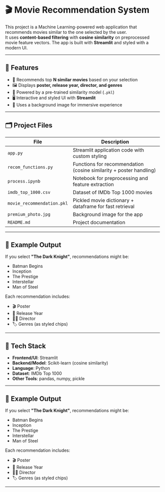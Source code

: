 # 🎬 Movie Recommendation System

This project is a Machine Learning-powered web application that recommends movies similar to the one selected by the user.  
It uses **content-based filtering** with **cosine similarity** on preprocessed movie feature vectors. The app is built with **Streamlit** and styled with a modern UI.

---

## 📌 Features

- 🎥 Recommends top **N similar movies** based on your selection  
- 🖼️ Displays **poster, release year, director, and genres**  
- 🧠 Powered by a pre-trained similarity model (`.pkl`)  
- 🖥️ Interactive and styled UI with **Streamlit**  
- 🌄 Uses a background image for immersive experience  

---

## 🗂️ Project Files

| File | Description |
|------|-------------|
| `app.py` | Streamlit application code with custom styling |
| `recom_functions.py` | Functions for recommendation (cosine similarity + poster handling) |
| `process.ipynb` | Notebook for preprocessing and feature extraction |
| `imdb_top_1000.csv` | Dataset of IMDb Top 1000 movies |
| `movie_recommendation.pkl` | Pickled movie dictionary + dataframe for fast retrieval |
| `premium_photo.jpg` | Background image for the app |
| `README.md` | Project documentation |

---

## 🎯 Example Output

If you select **"The Dark Knight"**, recommendations might be:

- Batman Begins  
- Inception  
- The Prestige  
- Interstellar  
- Man of Steel  

Each recommendation includes:
- 🎬 Poster  
- 📅 Release Year  
- 👨‍🎤 Director  
- 🏷️ Genres (as styled chips)  

---

## 🧰 Tech Stack

- **Frontend/UI**: Streamlit  
- **Backend/Model**: Scikit-learn (cosine similarity)  
- **Language**: Python  
- **Dataset**: IMDb Top 1000  
- **Other Tools**: pandas, numpy, pickle  

---
## 🎯 Example Output

If you select **"The Dark Knight"**, recommendations might be:

- Batman Begins  
- Inception  
- The Prestige  
- Interstellar  
- Man of Steel  

Each recommendation includes:
- 🎬 Poster  
- 📅 Release Year  
- 👨‍🎤 Director  
- 🏷️ Genres (as styled chips)  

---


